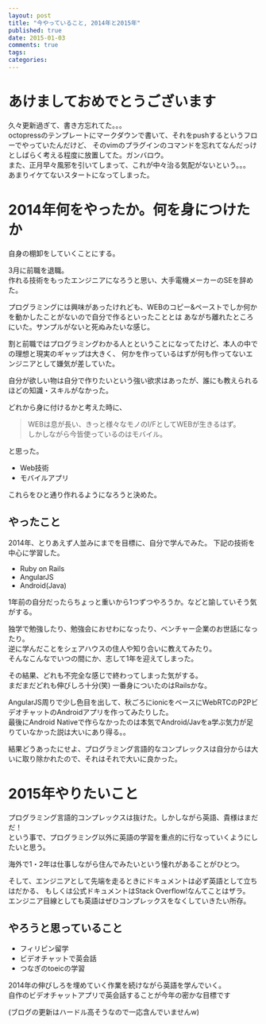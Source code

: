 ```yaml
---
layout: post
title: "今やっていること, 2014年と2015年"
published: true
date: 2015-01-03
comments: true
tags: 
categories: 
---
```


# あけましておめでとうございます

久々更新過ぎて、書き方忘れてた。。。  
octopressのテンプレートにマークダウンで書いて、それをpushするというフローでやっていたんだけど、
そのvimのプラグインのコマンドを忘れてなんだっけとしばらく考える程度に放置してた。ガンバロウ。  
また、正月早々風邪を引いてしまって、これが中々治る気配がないという。。。  
あまりイケてないスタートになってしまった。

<!-- more -->

# 2014年何をやったか。何を身につけたか

自身の棚卸をしていくことにする。

3月に前職を退職。  
作れる技術をもったエンジニアになろうと思い、大手電機メーカーのSEを辞めた。  

プログラミングには興味があったけれども、WEBのコピー&ペーストでしか何かを動かしたことがないので自分で作るといったこととは
あながち離れたところにいた。サンプルがないと死ぬみたいな感じ。  

割と前職ではプログラミングわかる人とということになってたけど、本人の中での理想と現実のギャップは大きく、
何かを作っているはずが何も作ってないエンジニアとして嫌気が差していた。

自分が欲しい物は自分で作りたいという強い欲求はあったが、誰にも教えられるほどの知識・スキルがなかった。

どれから身に付けるかと考えた時に、  

> WEBは息が長い、きっと様々なモノのI/FとしてWEBが生きるはず。  
しかしながら今皆使っているのはモバイル。  

と思った。

* Web技術
* モバイルアプリ

これらをひと通り作れるようになろうと決めた。

## やったこと

2014年、とりあえず人並みにまでを目標に、自分で学んでみた。
下記の技術を中心に学習した。  

* Ruby on Rails
* AngularJS
* Android(Java)

1年前の自分だったらちょっと重いから1つずつやろうか。などと諭していそう気がする。

独学で勉強したり、勉強会におせわになったり、ベンチャー企業のお世話になったり。  
逆に学んだことをシェアハウスの住人や知り合いに教えてみたり。  
そんなこんなでいつの間にか、志して1年を迎えてしまった。  

その結果、どれも不完全な感じで終わってしまった気がする。  
まだまだどれも伸びしろ十分(笑)
一番身についたのはRailsかな。  

AngularJS周りで少し色目を出して、秋ごろにionicをベースにWebRTCのP2PビデオチャットのAndroidアプリを作ってみたりした。  
最後にAndroid Nativeで作らなかったのは本気でAndroid/Javをa学ぶ気力が足りていなかった説は大いにあり得る。。  

結果どうあったにせよ、プログラミング言語的なコンプレックスは自分からは大いに取り除かれたので、それはそれで大いに良かった。

# 2015年やりたいこと

プログラミング言語的コンプレックスは抜けた。しかしながら英語、貴様はまだだ！  
という事で、プログラミング以外に英語の学習を重点的に行なっていくようにしたいと思う。  

海外で1・2年は仕事しながら住んでみたいという憧れがあることがひとつ。

そして、エンジニアとして先端を走るときにドキュメントは必ず英語として立ちはだかる、
もしくは公式ドキュメントはStack Overflow!なんてことはザラ。  
エンジニア目線としても英語はぜひコンプレックスをなくしていきたい所存。

## やろうと思っていること

* フィリピン留学
* ビデオチャットで英会話
* つなぎのtoeicの学習

2014年の伸びしろを埋めていく作業を続けながら英語を学んでいく。  
自作のビデオチャットアプリで英会話することが今年の密かな目標です

(ブログの更新はハードル高そうなので一応含んでいませんw)


